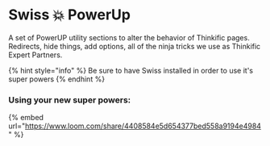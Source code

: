 # Swiss 💥 PowerUp

A set of PowerUP utility sections to alter the behavior of Thinkific pages. Redirects, hide things, add options, all of the ninja tricks we use as Thinkific Expert Partners.

{% hint style="info" %}
Be sure to have Swiss installed in order to use it's super powers
{% endhint %}

### Using your new super powers:

{% embed url="https://www.loom.com/share/4408584e5d654377bed558a9194e4984" %}






